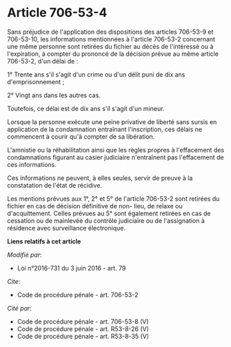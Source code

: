 # Article 706-53-4

Sans préjudice de l'application des dispositions des articles 706-53-9 et 706-53-10, les informations mentionnées à l'article
706-53-2 concernant une même personne sont retirées du fichier au décès de l'intéressé ou à l'expiration, à compter du
prononcé de la décision prévue au même article 706-53-2, d'un délai de : 

1° Trente ans s'il s'agit d'un crime ou d'un délit puni de dix ans d'emprisonnement ; 

2° Vingt ans dans les autres cas. 

Toutefois, ce délai est de dix ans s'il s'agit d'un mineur. 

Lorsque la personne exécute une peine privative de liberté sans sursis en application de la condamnation entraînant
l'inscription, ces délais ne commencent à courir qu'à compter de sa libération. 

L'amnistie ou la réhabilitation ainsi que les règles propres à l'effacement des condamnations figurant au casier judiciaire
n'entraînent pas l'effacement de ces informations. 

Ces informations ne peuvent, à elles seules, servir de preuve à la constatation de l'état de récidive. 

Les mentions prévues aux 1°, 2° et 5° de l'article 706-53-2 sont retirées du fichier en cas de décision définitive de non-
lieu, de relaxe ou d'acquittement. Celles prévues au 5° sont également retirées en cas de cessation ou de mainlevée du
contrôle judiciaire ou de l'assignation à résidence avec surveillance électronique.

**Liens relatifs à cet article**

_Modifié par_:

  - Loi n°2016-731 du 3 juin 2016 - art. 79

_Cite_:

  - Code de procédure pénale - art. 706-53-2

_Cité par_:

  - Code de procédure pénale - art. 706-53-8 (V)
  - Code de procédure pénale - art. R53-8-26 (V)
  - Code de procédure pénale - art. R53-8-35 (V)
